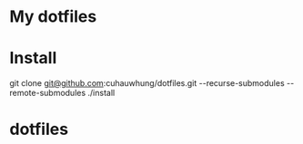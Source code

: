 # My dotfiles

# Install 
git clone git@github.com:cuhauwhung/dotfiles.git --recurse-submodules --remote-submodules
./install


# dotfiles
